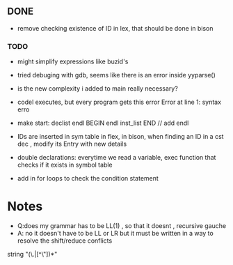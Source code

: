 
## DONE
- remove checking existence of ID in lex, that should be done in bison
### TODO
- might simplify expressions like buzid's
- tried debuging with gdb, seems like there is an error inside yyparse()
- is the new complexity i added to main really necessary?
- codel executes, but every program gets this error
Error at line 1: syntax erro

- make start: declist endl BEGIN endl inst_list END // add endl
- IDs are inserted in sym table in flex, in bison, when finding an ID in a cst dec , modify its Entry with new details
- double declarations: everytime we read a variable, exec function that checks if it exists in symbol table
- add in for loops to check the condition statement

# Notes
- Q:does my grammar has to be LL(1) , so that it doesnt , recursive gauche  
- A: no it doesn't have to be LL or LR but it must be written in a way to resolve the shift/reduce conflicts

string            \"(\\.|[^\\"])*\"
